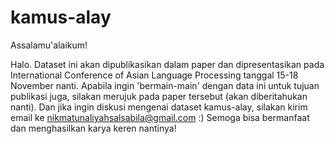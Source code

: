 # kamus-alay

Assalamu'alaikum!

Halo. Dataset ini akan dipublikasikan dalam paper dan dipresentasikan pada International Conference of Asian Language Processing tanggal 15-18 November nanti. Apabila ingin 'bermain-main' dengan data ini untuk tujuan publikasi juga, silakan merujuk pada paper tersebut (akan diberitahukan nanti). Dan jika ingin diskusi mengenai dataset kamus-alay, silakan kirim email ke nikmatunaliyahsalsabila@gmail.com :) 
Semoga bisa bermanfaat dan menghasilkan karya keren nantinya!

